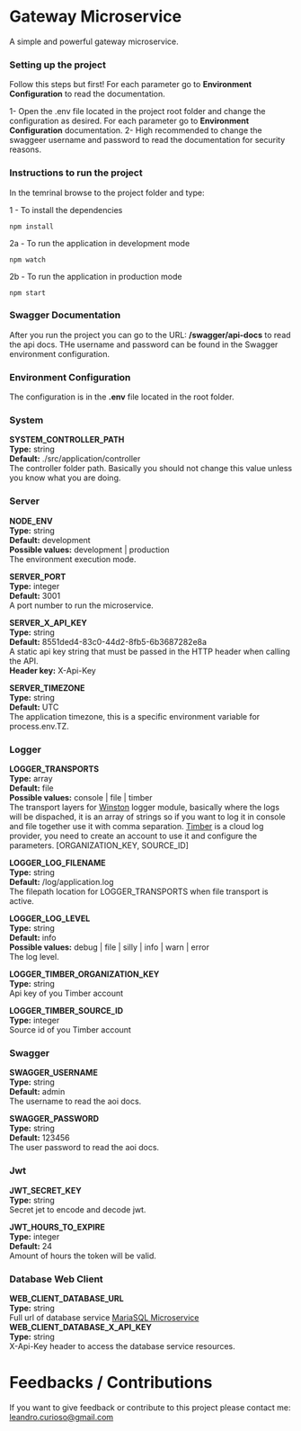 # Gateway Microservice

A simple and powerful gateway microservice.

### Setting up the project
Follow this steps but first! For each parameter go to **Environment Configuration** to read the documentation.

1- Open the .env file located in the project root folder and change the configuration as desired. For each parameter go to **Environment Configuration** documentation.
2- High recommended to change the swaggeer username and password to read the documentation for security reasons.

### Instructions to run the project

In the temrinal browse to the project folder and type:

1 - To install the dependencies
`````
npm install
`````

2a - To run the application in development mode

`````
npm watch
`````

2b - To run the application in production mode

`````
npm start
`````

### Swagger Documentation

After you run the project you can go to the URL: **/swagger/api-docs** to read the api docs. THe username and password can be found in the Swagger environment configuration.

### Environment Configuration

The configuration is in the **.env** file located in the root folder.

### System

**SYSTEM_CONTROLLER_PATH**<br/>
**Type:** string<br/>
**Default:** ./src/application/controller<br/>
The controller folder path. Basically you should not change this value unless you know what you are doing.

### Server

**NODE_ENV**<br/>
**Type:** string<br/>
**Default:** development<br/>
**Possible values:** development | production<br/>
The environment execution mode.<br/>

**SERVER_PORT**<br/>
**Type:** integer<br/>
**Default:** 3001<br/>
A port number to run the microservice.<br/>

**SERVER_X_API_KEY**<br/>
**Type:** string<br/>
**Default:** 8551ded4-83c0-44d2-8fb5-6b3687282e8a<br/>
A static api key string that must be passed in the HTTP header when calling the API.<br/>
**Header key:** X-Api-Key<br/>

**SERVER_TIMEZONE**<br/>
**Type:** string<br/>
**Default:** UTC<br/>
The application timezone, this is a specific environment variable for process.env.TZ.<br/>

### Logger<br/>

**LOGGER_TRANSPORTS**<br/>
**Type:** array<string><br/>
**Default:** file<br/>
**Possible values:** console | file | timber<br/>
The transport layers for [Winston](https://github.com/winstonjs/winston) logger module, basically where the logs will be dispached, it is an array of strings so if you want to log it in console and file together use it with comma separation. [Timber](https://app.timber.io) is a cloud log provider, you need to create an account to use it and configure the parameters. [ORGANIZATION_KEY, SOURCE_ID] <br/>

**LOGGER_LOG_FILENAME**<br/>
**Type:** string<br/>
**Default:** /log/application.log<br/>
The filepath location for LOGGER_TRANSPORTS when file transport is active.<br/>

**LOGGER_LOG_LEVEL**<br/>
**Type:** string<br/>
**Default:** info<br/>
**Possible values:** debug | file | silly | info | warn | error<br/>
The log level.<br/>

**LOGGER_TIMBER_ORGANIZATION_KEY**<br/>
**Type:** string<br/>
Api key of you Timber account<br/>

**LOGGER_TIMBER_SOURCE_ID**<br/>
**Type:** integer<br/>
Source id of you Timber account<br/>

### Swagger<br/>

**SWAGGER_USERNAME**<br/>
**Type:** string<br/>
**Default:** admin<br/>
The username to read the aoi docs.<br/>

**SWAGGER_PASSWORD**<br/>
**Type:** string<br/>
**Default:** 123456<br/>
The user password to read the aoi docs.<br/>

### Jwt<br/>

**JWT_SECRET_KEY**<br/>
**Type:** string<br/>
Secret jet to encode and decode jwt.<br/>

**JWT_HOURS_TO_EXPIRE**<br/>
**Type:** integer<br/>
**Default:** 24<br/>
Amount of hours the token will be valid.<br/>

### Database Web Client<br/>

**WEB_CLIENT_DATABASE_URL**<br/>
**Type:** string<br/>
Full url of database service [MariaSQL Microservice](https://github.com/leandrocurioso/mariasql-microservice)<br/>
**WEB_CLIENT_DATABASE_X_API_KEY**<br/>
**Type:** string<br/>
X-Api-Key header to access the database service resources.<br/>

# Feedbacks / Contributions
If you want to give feedback or contribute to this project please contact me: [leandro.curioso@gmail.com](mailto:leandro.curioso@gmail.com)

